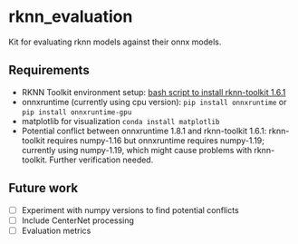 # rknn_evaluation

Kit for evaluating rknn models against their onnx models.

## Requirements

- RKNN Toolkit environment setup: [bash script to install rknn-toolkit 1.6.1]("./setup/rknn_setup.sh")
- onnxruntime (currently using cpu version): `pip install onnxruntime` or `pip install onnxruntime-gpu`
- matplotlib for visualization `conda install matplotlib`
- Potential conflict between onnxruntime 1.8.1 and rknn-toolkit 1.6.1: rknn-toolkit requires numpy-1.16 but onnxruntime requires numpy-1.19; currently using numpy-1.19, which might cause problems with rknn-toolkit. Further verification  needed.

## Future work

- [ ] Experiment with numpy versions to find potential conflicts
- [ ] Include CenterNet processing
- [ ] Evaluation metrics
